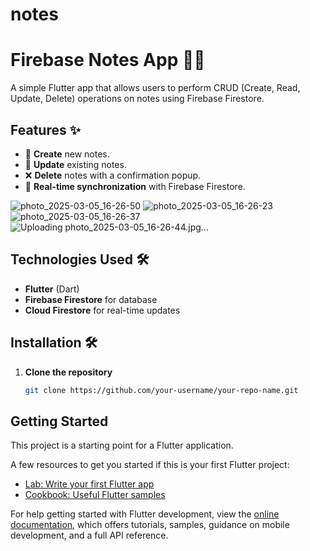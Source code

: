 # notes
# Firebase Notes App 📒🔥

A simple Flutter app that allows users to perform CRUD (Create, Read, Update, Delete) operations on notes using Firebase Firestore.

## Features ✨
- 📝 **Create** new notes.
- 🔄 **Update** existing notes.
- ❌ **Delete** notes with a confirmation popup.
- 📡 **Real-time synchronization** with Firebase Firestore.

![photo_2025-03-05_16-26-50](https://github.com/user-attachments/assets/93ba7f34-2f5b-4bcd-8595-f57f90af6ccb)
![photo_2025-03-05_16-26-23](https://github.com/user-attachments/assets/34eb33bc-bc70-4f2a-997a-67ed6449be56)
![photo_2025-03-05_16-26-37](https://github.com/user-attachments/assets/4dc41972-0962-4660-98aa-d0dc564a7ae6)
![Uploading photo_2025-03-05_16-26-44.jpg…]()





## Technologies Used 🛠️
- **Flutter** (Dart)
- **Firebase Firestore** for database
- **Cloud Firestore** for real-time updates

## Installation 🛠️
1. **Clone the repository**
   ```bash
   git clone https://github.com/your-username/your-repo-name.git


## Getting Started

This project is a starting point for a Flutter application.

A few resources to get you started if this is your first Flutter project:

- [Lab: Write your first Flutter app](https://docs.flutter.dev/get-started/codelab)
- [Cookbook: Useful Flutter samples](https://docs.flutter.dev/cookbook)

For help getting started with Flutter development, view the
[online documentation](https://docs.flutter.dev/), which offers tutorials,
samples, guidance on mobile development, and a full API reference.
